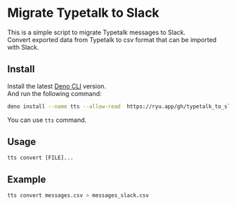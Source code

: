 # Migrate Typetalk to Slack

This is a simple script to migrate Typetalk messages to Slack.\
Convert exported data from Typetalk to csv format that can be imported with
Slack.

## Install

Install the latest [Deno CLI](https://deno.com/) version.\
And run the following command:

```sh
deno install --name tts --allow-read  https://ryu.app/gh/typetalk_to_slack/cli.ts --reload
```

You can use `tts` command.

## Usage

```
tts convert [FILE]...
```

## Example

```sh
tts convert messages.csv > messages_slack.csv
```
